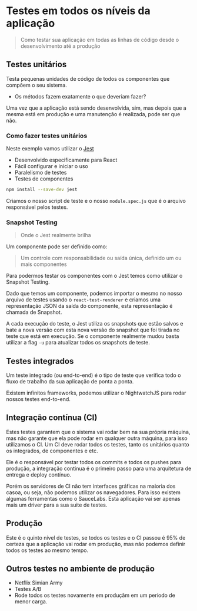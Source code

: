 # Testes em todos os níveis da aplicação

> Como testar sua aplicação em todas as linhas de código desde o desenvolvimento até a produção

## Testes unitários

Testa pequenas unidades de código de todos os componentes que compõem o seu sistema.

- Os métodos fazem exatamente o que deveriam fazer?

Uma vez que a aplicação está sendo desenvolvida, sim, mas depois que a mesma está em produção e uma
manutenção é realizada, pode ser que não.

### Como fazer testes unitários

Neste exemplo vamos utilizar o [Jest](facebook.github.io/jest)

- Desenvolvido especificamente para React
- Fácil configurar e iniciar o uso
- Paralelismo de testes
- Testes de componentes

```sh
npm install --save-dev jest
```

Criamos o nosso script de teste e o nosso `module.spec.js` que é o arquivo responsável pelos testes.

### Snapshot Testing 

> Onde o Jest realmente brilha

Um componente pode ser definido como:

> Um controle com responsabilidade ou saída única, definido um ou mais componentes

Para podermos testar os componentes com o Jest temos como utilizar o Snapshot Testing.

Dado que temos um componente, podemos importar o mesmo no nosso arquivo de testes usando o
`react-test-renderer` e criamos uma representação JSON da saída do componente, esta representação é
chamada de Snapshot.

A cada execução do teste, o Jest utiliza os snapshots que estão salvos e bate a nova versão com esta
nova versão do snapshot que foi tirada no teste que está em execução. Se o componente realmente
mudou basta utilizar a flag `-u` para atualizar todos os snapshots de teste.

## Testes integrados

Um teste integrado (ou end-to-end) é o tipo de teste que verifica todo o fluxo de trabalho da sua
aplicação de ponta a ponta.

Existem infinitos frameworks, podemos utilizar o NightwatchJS para rodar nossos testes end-to-end.

## Integração contínua (CI)

Estes testes garantem que o sistema vai rodar bem na sua própria máquina, mas não garante que ela
pode rodar em qualquer outra máquina, para isso utilizamos o CI. Um CI deve rodar todos os testes,
tanto os unitários quanto os integrados, de componentes e etc.

Ele é o responsável por testar todos os commits e todos os pushes para produção, a integração
continua é o primeiro passo para uma arquitetura de entrega e deploy contínuo.

Porém os servidores de CI não tem interfaces gráficas na maioria dos casoa, ou seja, não podemos
utilizar os navegadores. Para isso existem algumas ferramentas como o SauceLabs. Esta aplicação vai
ser apenas mais um driver para a sua suite de testes.

## Produção

Este é o quinto nível de testes, se todos os testes e o CI passou é 95% de certeza que a aplicação
vai rodar em produção, mas não podemos definir todos os testes ao mesmo tempo.

## Outros testes no ambiente de produção

- Netflix Simian Army
- Testes A/B
- Rode todos os testes novamente em produçãm em um período de menor carga.
